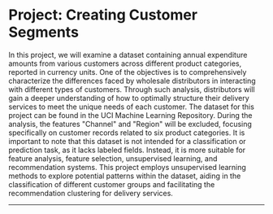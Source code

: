 # Project: Creating Customer Segments


In this project, we will examine a dataset containing annual expenditure amounts from various customers across different product categories, reported in currency units. One of the objectives is to comprehensively characterize the differences faced by wholesale distributors in interacting with different types of customers. Through such analysis, distributors will gain a deeper understanding of how to optimally structure their delivery services to meet the unique needs of each customer. The dataset for this project can be found in the UCI Machine Learning Repository. During the analysis, the features "Channel" and "Region" will be excluded, focusing specifically on customer records related to six product categories. It is important to note that this dataset is not intended for a classification or prediction task, as it lacks labeled fields. Instead, it is more suitable for feature analysis, feature selection, unsupervised learning, and recommendation systems. This project employs unsupervised learning methods to explore potential patterns within the dataset, aiding in the classification of different customer groups and facilitating the recommendation clustering for delivery services.


_____
